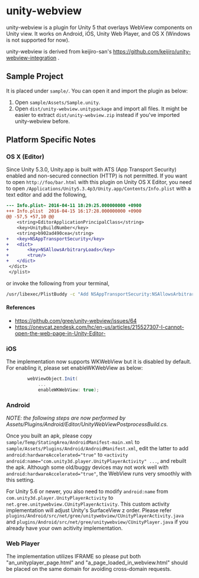 # unity-webview

unity-webview is a plugin for Unity 5 that overlays WebView components
on Unity view. It works on Android, iOS, Unity Web Player, and OS X
(Windows is not supported for now).

unity-webview is derived from keijiro-san's
https://github.com/keijiro/unity-webview-integration .

## Sample Project

It is placed under `sample/`. You can open it and import the plugin as
below:

1. Open `sample/Assets/Sample.unity`.
2. Open `dist/unity-webview.unitypackage` and import all files. It
   might be easier to extract `dist/unity-webview.zip` instead if
   you've imported unity-webview before.

## Platform Specific Notes

### OS X (Editor)

Since Unity 5.3.0, Unity.app is built with ATS (App Transport
Security) enabled and non-secured connection (HTTP) is not
permitted. If you want to open `http://foo/bar.html` with this plugin
on Unity OS X Editor, you need to open
`/Applications/Unity5.3.4p3/Unity.app/Contents/Info.plist` with a text
editor and add the following,

```diff
--- Info.plist~	2016-04-11 18:29:25.000000000 +0900
+++ Info.plist	2016-04-15 16:17:28.000000000 +0900
@@ -57,5 +57,10 @@
 	<string>EditorApplicationPrincipalClass</string>
 	<key>UnityBuildNumber</key>
 	<string>b902ad490cea</string>
+	<key>NSAppTransportSecurity</key>
+	<dict>
+		<key>NSAllowsArbitraryLoads</key>
+		<true/>
+	</dict>
 </dict>
 </plist>
```

or invoke the following from your terminal,

```bash
/usr/libexec/PlistBuddy -c "Add NSAppTransportSecurity:NSAllowsArbitraryLoads bool true" /Applications/Unity/Unity.app/Contents/Info.plist
```

#### References

* https://github.com/gree/unity-webview/issues/64
* https://onevcat.zendesk.com/hc/en-us/articles/215527307-I-cannot-open-the-web-page-in-Unity-Editor-

### iOS

The implementation now supports WKWebView but it is disabled by
default. For enabling it, please set enableWKWebView as below:

```csharp
		webViewObject.Init(
            ...
            enableWKWebView: true);
```


### Android

*NOTE: the following steps are now performed by Assets/Plugins/Android/Editor/UnityWebViewPostprocessBuild.cs.*

Once you built an apk, please copy
`sample/Temp/StatingArea/AndroidManifest-main.xml` to
`sample/Assets/Plugins/Android/AndroidManifest.xml`, edit the latter to add
`android:hardwareAccelerated="true"` to `<activity
android:name="com.unity3d.player.UnityPlayerActivity" ...`, and
rebuilt the apk. Although some old/buggy devices may not work well
with `android:hardwareAccelerated="true"`, the WebView runs very
smoothly with this setting.

For Unity 5.6 or newer, you also need to modify `android:name` from
`com.unity3d.player.UnityPlayerActivity` to
`net.gree.unitywebview.CUnityPlayerActivity`. This custom activity
implementation will adjust Unity's SurfaceView z order. Please refer
`plugins/Android/src/net/gree/unitywebview/CUnityPlayerActivity.java`
and `plugins/Android/src/net/gree/unitywebview/CUnityPlayer.java` if
you already have your own acitivity implementation.

### Web Player

The implementation utilizes IFRAME so please put both
"an\_unityplayer\_page.html" and "a\_page\_loaded\_in\_webview.html"
should be placed on the same domain for avoiding cross-domain
requests.
